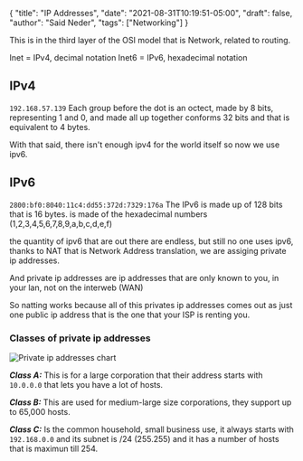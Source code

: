 {
  "title": "IP Addresses",
  "date": "2021-08-31T10:19:51-05:00",
  "draft": false,
  "author": "Said Neder",
  "tags": ["Networking"]
}

This is in the third layer of the OSI model that is Network, related to routing.

Inet = IPv4, decimal notation
Inet6 = IPv6, hexadecimal notation

## IPv4
`192.168.57.139`
Each group before the dot is an octect, made by 8 bits, representing 1 and 0, and made all up together conforms 32 bits and that is equivalent to 4 bytes.

With that said, there isn't enough ipv4 for the world itself so now we use ipv6.

## IPv6
`2800:bf0:8040:11c4:dd55:372d:7329:176a`
The IPv6 is made up of 128 bits that is 16 bytes. is made of the hexadecimal numbers (1,2,3,4,5,6,7,8,9,a,b,c,d,e,f)

the quantity of ipv6 that are out there are endless, but still no one uses ipv6, thanks to NAT that is Network Address translation, we are assiging private ip addresses.

And private ip addresses are ip addresses that are only known to you, in your lan, not on the interweb (WAN)

 So natting works because all of this privates ip addresses comes out as just one public ip address that is the one that your ISP is renting you.

### Classes of private ip addresses

![Private ip addresses chart](https://slideplayer.com/slide/3366765/12/images/9/PRIVATE+IP+ADDRESS+%28are+not+used+anywhere+on+public+internet%2C+reserved+for+private+LANs%29.jpg)

***Class A:***
This is for a large corporation that their address starts with `10.0.0.0` that lets you have a lot of hosts.

***Class B:***
This are used for medium-large size corporations, they support up to 65,000 hosts.

***Class C:***
Is the common household, small business use, it always starts with `192.168.0.0` and its subnet is /24 (255.255) and it has a number of hosts that is maximun till 254.
